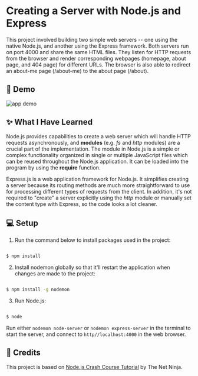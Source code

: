 # Creating a Server with Node.js and Express

This project involved building two simple web servers -- one using the native Node.js, and another using the Express framework. Both servers run on port 4000 and share the same HTML files. They listen for HTTP requests from the browser and render corresponding webpages (homepage, about page, and 404 page) for different URLs. The browser is also able to redirect an about-me page (/about-me) to the about page (/about).


## 🎉 Demo 

![app demo](assets/server.gif)


## ✨ What I Have Learned

Node.js provides capabilities to create a web server which will handle HTTP requests asynchronously, and **modules** (e.g. *fs* and *http* modules) are a crucial part of the implementation. The module in Node.js is a simple or complex functionality organized in single or multiple JavaScript files which can be reused throughout the Node.js application. It can be loaded into the program by using the **require** function.

Express.js is a web application framework for Node.js. It simplifies creating a server because its routing methods are much more straightforward to use for processing different types of requests from the client. In addition, it's not required to "create" a server explicitly using the *http* module or manually set the content type with Express, so the code looks a lot cleaner. 

## 💻 Setup

1. Run the command below to install packages used in the project:
```sh

$ npm install

```
2. Install nodemon globally so that it'll restart the application when changes are made to the project:
```sh

$ npm install -g nodemon

```
3. Run Node.js:
```sh

$ node

```

Run either `nodemon node-server` or `nodemon express-server` in the terminal to start the server, and connect to `http//localhost:4000` in the web browser.

## 👏 Credits

This project is based on <a href="https://www.youtube.com/playlist?list=PL4cUxeGkcC9jsz4LDYc6kv3ymONOKxwBU">Node.js Crash Course Tutorial</a>
 by The Net Ninja.
